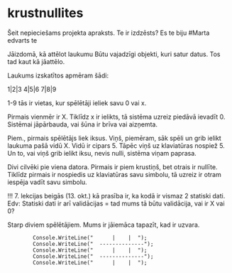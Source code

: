 # krustnullites
Šeit nepieciešams projekta apraksts.
Te ir izdzēsts?
Es te biju #Marta
edvarts te

Jāizdomā, kā attēlot laukumu 
Būtu vajadzīgi objekti, kuri satur datus. Tos tad kaut kā jāattēlo. 

Laukums izskatītos apmēram šādi:

1|2|3
4|5|6
7|8|9
  
  1-9 tās ir vietas, kur spēlētāji ieliek savu 0 vai x. 
  
  Pirmais vienmēr ir X.
  Tiklīdz x ir ielikts, tā sistēma uzreiz piedāvā ievadīt 0.
  Sistēmai jāpārbauda, vai šūna ir brīva vai aizņemta.
  
  
  Piem., pirmais spēlētājs liek iksus. Viņš, piemēram, sāk spēli un grib ielikt laukuma pašā vidū X. Vidū ir cipars 5. Tāpēc viņš uz klaviatūras nospiež 5. Un to, vai viņš grib ielikt iksu, nevis nulli, sistēma viņam paprasa. 
                             


Divi cilvēki pie viena datora. Pirmais ir piem krustiņš, bet otrais ir nullīte. Tiklīdz pirmais ir nospiedis uz klaviatūras savu simbolu, tā uzreiz ir otram iespēja vadīt savu simbolu. 


!!! 
7. lekcijas beigās (13. okt.) kā prasība ir, ka kodā ir vismaz 2 statiski dati. Edv:  Statiski dati ir arī validācijas = tad mums tā būtu validācija, vai ir X vai 0? 





Starp diviem spēlētājiem. Mums ir jāiemāca tapazīt, kad ir uzvara.

            Console.WriteLine("      |    |  ");
            Console.WriteLine("  --------------");
            Console.WriteLine("      |    |  ");
            Console.WriteLine("  --------------");
            Console.WriteLine("      |    |  ");

